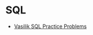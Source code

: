 # SQL 

- [Vasilik SQL Practice Problems][1]

[1]: https://github.com/mperez13/sql_practice/tree/main/Vasilik_Practice_Problems

